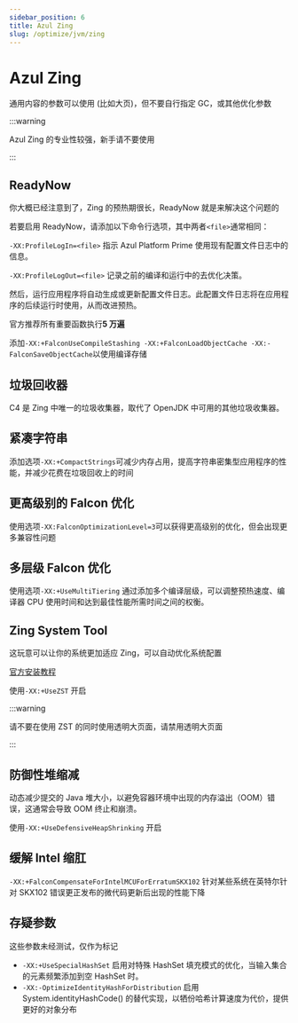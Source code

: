 ```yaml
---
sidebar_position: 6
title: Azul Zing
slug: /optimize/jvm/zing
---
```


# Azul Zing

通用内容的参数可以使用 (比如大页)，但不要自行指定 GC，或其他优化参数

:::warning

Azul Zing 的专业性较强，新手请不要使用

:::

## ReadyNow

你大概已经注意到了，Zing 的预热期很长，ReadyNow 就是来解决这个问题的

若要启用 ReadyNow，请添加以下命令行选项，其中两者`<file>`通常相同：

`-XX:ProfileLogIn=<file>` 指示 Azul Platform Prime 使用现有配置文件日志中的信息。

`-XX:ProfileLogOut=<file>` 记录之前的编译和运行中的去优化决策。

然后，运行应用程序将自动生成或更新配置文件日志。此配置文件日志将在应用程序的后续运行时使用，从而改进预热。

官方推荐所有重要函数执行**5 万遍**

添加`-XX:+FalconUseCompileStashing -XX:+FalconLoadObjectCache -XX:-FalconSaveObjectCache`以使用编译存储

## 垃圾回收器

C4 是 Zing 中唯一的垃圾收集器，取代了 OpenJDK 中可用的其他垃圾收集器。

## 紧凑字符串

添加选项`-XX:+CompactStrings`可减少内存占用，提高字符串密集型应用程序的性能，并减少花费在垃圾回收上的时间

## 更高级别的 Falcon 优化

使用选项`-XX:FalconOptimizationLevel=3`可以获得更高级别的优化，但会出现更多兼容性问题

## 多层级 Falcon 优化

使用选项`-XX:+UseMultiTiering` 通过添加多个编译层级，可以调整预热速度、编译器 CPU 使用时间和达到最佳性能所需时间之间的权衡。

## Zing System Tool

这玩意可以让你的系统更加适应 Zing，可以自动优化系统配置

[官方安装教程](https://docs.azul.com/prime/zst/installation)

使用`-XX:+UseZST` 开启

:::warning

请不要在使用 ZST 的同时使用透明大页面，请禁用透明大页面

:::

## 防御性堆缩减

动态减少提交的 Java 堆大小，以避免容器环境中出现的内存溢出（OOM）错误，这通常会导致 OOM 终止和崩溃。

使用`-XX:+UseDefensiveHeapShrinking` 开启

## 缓解 Intel 缩肛

`-XX:+FalconCompensateForIntelMCUForErratumSKX102` 针对某些系统在英特尔针对 SKX102 错误更正发布的微代码更新后出现的性能下降

## 存疑参数

这些参数未经测试，仅作为标记

* `-XX:+UseSpecialHashSet` 启用对特殊 HashSet 填充模式的优化，当输入集合的元素频繁添加到空 HashSet 时。
* `-XX:-OptimizeIdentityHashForDistribution` 启用 System.identityHashCode() 的替代实现，以牺份哈希计算速度为代价，提供更好的对象分布
